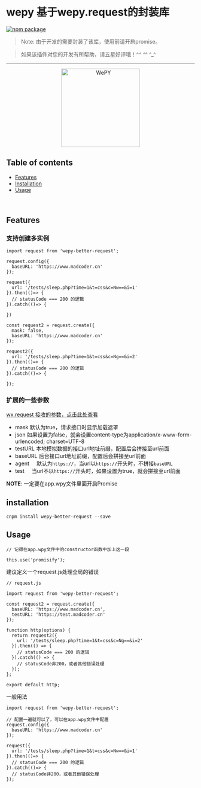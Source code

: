 # wepy 基于wepy.request的封装库

[![npm package](https://nodei.co/npm/wepy-better-request.png?downloads=true&downloadRank=true&stars=true)](https://www.npmjs.com/package/wepy-better-request)

> Note: 由于开发的需要封装了该库，使用前请开启promise。

> 如果该插件对您的开发有所帮助，请五星好评哦！^_^ ^_^ ^_^

---

<p align="center">
  <a href="https://tencent.github.io/wepy/">
    <img alt="WePY" src="http://sem.g3img.com/g3img/zhongshihudong/c2_20170623114249_41503.png" width="210"/>
  </a>
</p>

## Table of contents

  - [Features](#features)
  - [Installation](#installation)
  - [Usage](#usage)

<br/>

## Features

### 支持创建多实例

```
import request from 'wepy-better-request';

request.config({
  baseURL: 'https://www.madcoder.cn'
});

request({
  url: '/tests/sleep.php?time=1&t=css&c=Nw==&i=1'
}).then(()=> {
  // statusCode === 200 的逻辑
}).catch(()=> {

})

const request2 = request.create({
  mask: false,
  baseURL: 'https://www.madcoder.cn'
});

request2({
  url: '/tests/sleep.php?time=1&t=css&c=Ng==&i=2'
}).then(()=> {
  // statusCode === 200 的逻辑
}).catch(()=> {

});

```

### 扩展的一些参数

[wx.request 接收的参数，点击此处查看](https://developers.weixin.qq.com/miniprogram/dev/api/network-request.html?t=20161122)

* mask      默认为true，请求接口时显示加载遮罩
* json      如果设置为false，就会设置content-type为application/x-www-form-urlencoded; charset=UTF-8
* testURL   本地模拟数据的接口url地址前缀，配置后会拼接至url前面
* baseURL   后台接口url地址前缀，配置后会拼接至url前面
* agent     默认为`https://`，当url以`https://`开头时，不拼接`baseURL`
* test      当url不以`https://`开头时，如果设置为true，就会拼接至url前面

__NOTE__: 一定要在app.wpy文件里面开启Promise

## installation

```
cnpm install wepy-better-request --save
```


## Usage

```
// 记得在app.wpy文件中的constructor函数中加上这一段

this.use('promisify');

```

建议定义一个request.js处理全局的错误
```
// request.js

import request from 'wepy-better-request';

const request2 = request.create({
  baseURL: 'https://www.madcoder.cn',
  testURL: 'https://test.madcoder.cn'
});

function http(options) {
  return request2({
    url: '/tests/sleep.php?time=1&t=css&c=Ng==&i=2'
  }).then(() => {
    // statusCode === 200 的逻辑
  }).catch(() => {
    // statusCode非200，或者其他错误处理
  });
};

export default http;

```

一般用法
```
import request from 'wepy-better-request';

// 配置一遍就可以了，可以在app.wpy文件中配置
request.config({
  baseURL: 'https://www.madcoder.cn'
});

request({
  url: '/tests/sleep.php?time=1&t=css&c=Nw==&i=1'
}).then(()=> {
  // statusCode === 200 的逻辑
}).catch(()=> {
  // statusCode非200，或者其他错误处理
});
```
